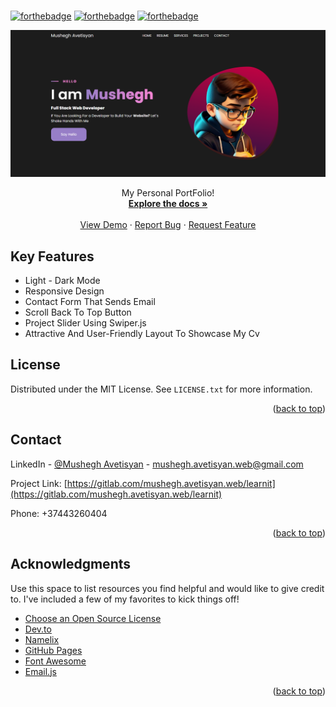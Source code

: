 <br />

[![forthebadge](http://forthebadge.com/images/badges/built-with-love.svg)](http://forthebadge.com)
[![forthebadge](https://forthebadge.com/images/badges/made-with-javascript.png)](http://forthebadge.com)
[![forthebadge](https://forthebadge.com/images/badges/license-mit.png)](http://forthebadge.com)


<div align="center">
<img src="./image/Preview.png"></img>
</div>

  <p align="center">
    My Personal PortFolio!
    <br />
    <a href="https://github.com/MushexAvetisyan/MushexAvetisyan.github.io?tab=readme-ov-file#readme"><strong>Explore the docs »</strong></a>
    <br />
    <br />
    <a href="https://mushexavetisyan.github.io/">View Demo</a>
    ·
    <a href="https://gitlab.com/mushegh.avetisyan.web/learnit/-/issues">Report Bug</a>
    ·
    <a href="https://gitlab.com/mushegh.avetisyan.web/learnit/-/issues">Request Feature</a>
  </p>

## Key Features

- Light - Dark Mode
- Responsive Design
- Contact Form That Sends Email
- Scroll Back To Top Button
- Project Slider Using Swiper.js
- Attractive And User-Friendly Layout To Showcase My Cv

<!-- ABOUT THE PROJECT -->
## License

Distributed under the MIT License. See `LICENSE.txt` for more information.

<p align="right">(<a href="#readme-top">back to top</a>)</p>



<!-- CONTACT -->
## Contact

LinkedIn - [@Mushegh Avetisyan](https://www.linkedin.com/in/learnit-it-community-884a722b3/) - mushegh.avetisyan.web@gmail.com

Project Link: [https://gitlab.com/mushegh.avetisyan.web/learnit](https://gitlab.com/mushegh.avetisyan.web/learnit)

Phone: +37443260404

<p align="right">(<a href="#readme-top">back to top</a>)</p>



<!-- ACKNOWLEDGMENTS -->
## Acknowledgments

Use this space to list resources you find helpful and would like to give credit to. I've included a few of my favorites to kick things off!

* [Choose an Open Source License](https://choosealicense.com)
* [Dev.to](https://dev.to/)
* [Namelix](https://namelix.com/)
* [GitHub Pages](https://pages.github.com)
* [Font Awesome](https://fontawesome.com)
* [Email.js](https://www.emailjs.com/)

<p align="right">(<a href="#readme-top">back to top</a>)</p>



<!-- MARKDOWN LINKS & IMAGES -->
<!-- https://www.markdownguide.org/basic-syntax/#reference-style-links -->
[contributors-shield]: https://img.shields.io/github/contributors/othneildrew/Best-README-Template.svg?style=for-the-badge
[contributors-url]: https://github.com/othneildrew/Best-README-Template/graphs/contributors
[forks-shield]: https://img.shields.io/github/forks/othneildrew/Best-README-Template.svg?style=for-the-badge
[forks-url]: https://github.com/othneildrew/Best-README-Template/network/members
[stars-shield]: https://img.shields.io/github/stars/othneildrew/Best-README-Template.svg?style=for-the-badge
[stars-url]: https://github.com/othneildrew/Best-README-Template/stargazers
[issues-shield]: https://img.shields.io/github/issues/othneildrew/Best-README-Template.svg?style=for-the-badge
[issues-url]: https://github.com/othneildrew/Best-README-Template/issues
[license-shield]: https://img.shields.io/github/license/othneildrew/Best-README-Template.svg?style=for-the-badge
[license-url]: https://github.com/othneildrew/Best-README-Template/blob/master/LICENSE.txt
[linkedin-shield]: https://img.shields.io/badge/-LinkedIn-black.svg?style=for-the-badge&logo=linkedin&colorB=555
[linkedin-url]: https://linkedin.com/in/othneildrew
[product-screenshot]: public/images/DemoProject.png
[Next.js]: https://img.shields.io/badge/next.js-000000?style=for-the-badge&logo=nextdotjs&logoColor=white
[Next-url]: https://nextjs.org/
[React.js]: https://img.shields.io/badge/React-20232A?style=for-the-badge&logo=react&logoColor=61DAFB
[React-url]: https://reactjs.org/
[Vue.js]: https://img.shields.io/badge/Vue.js-35495E?style=for-the-badge&logo=vuedotjs&logoColor=4FC08D
[Vue-url]: https://vuejs.org/
[Angular.io]: https://img.shields.io/badge/Angular-DD0031?style=for-the-badge&logo=angular&logoColor=white
[Angular-url]: https://angular.io/
[Svelte.dev]: https://img.shields.io/badge/Svelte-4A4A55?style=for-the-badge&logo=svelte&logoColor=FF3E00
[Svelte-url]: https://svelte.dev/
[Laravel.com]: https://img.shields.io/badge/Laravel-FF2D20?style=for-the-badge&logo=laravel&logoColor=white
[Laravel-url]: https://laravel.com
[Bootstrap.com]: https://img.shields.io/badge/Bootstrap-563D7C?style=for-the-badge&logo=bootstrap&logoColor=white
[Bootstrap-url]: https://getbootstrap.com
[JQuery.com]: https://img.shields.io/badge/jQuery-0769AD?style=for-the-badge&logo=jquery&logoColor=white
[JQuery-url]: https://jquery.com


